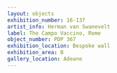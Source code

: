 ```yaml
---
layout: objects
exhibition_number: 16-137
artist_info: Herman van Swanevelt
label: The Campo Vaccino, Rome
object_number: PDP 367
exhibition_location: Bespoke wall
exhibition_area: B
gallery_location: Adeane
---
```


